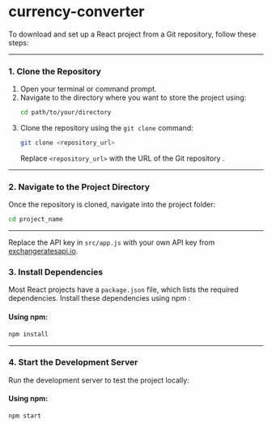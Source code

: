 # currency-converter

To download and set up a React project from a Git repository, follow these steps:

---

### **1. Clone the Repository**
1. Open your terminal or command prompt.
2. Navigate to the directory where you want to store the project using:
   ```bash
   cd path/to/your/directory
   ```
3. Clone the repository using the `git clone` command:
   ```bash
   git clone <repository_url>
   ```
   Replace `<repository_url>` with the URL of the Git repository .

---

### **2. Navigate to the Project Directory**
Once the repository is cloned, navigate into the project folder:
```bash
cd project_name
```

---
Replace the API key in `src/app.js` with your own API key from [exchangeratesapi.io](https://exchangeratesapi.io/).
### **3. Install Dependencies**
Most React projects have a `package.json` file, which lists the required dependencies. Install these dependencies using npm :

#### Using npm:
```bash
npm install
```



---

### **4. Start the Development Server**
Run the development server to test the project locally:

#### Using npm:
```bash
npm start
```




